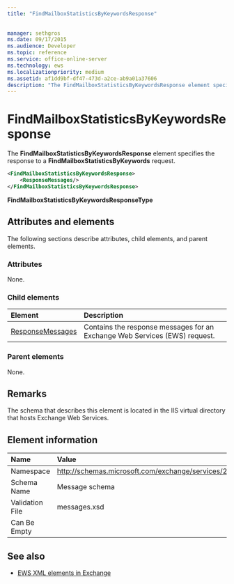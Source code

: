 ```yaml
---
title: "FindMailboxStatisticsByKeywordsResponse"
 
 
manager: sethgros
ms.date: 09/17/2015
ms.audience: Developer
ms.topic: reference
ms.service: office-online-server
ms.technology: ews
ms.localizationpriority: medium
ms.assetid: af1dd9bf-df47-473d-a2ce-ab9a01a37606
description: "The FindMailboxStatisticsByKeywordsResponse element specifies the response to a FindMailboxStatisticsByKeywords request."
---
```


# FindMailboxStatisticsByKeywordsResponse

The **FindMailboxStatisticsByKeywordsResponse** element specifies the response to a **FindMailboxStatisticsByKeywords** request. 
  
```XML
<FindMailboxStatisticsByKeywordsResponse>
    <ResponseMessages/>
</FindMailboxStatisticsByKeywordsResponse>
```

 **FindMailboxStatisticsByKeywordsResponseType**
## Attributes and elements

The following sections describe attributes, child elements, and parent elements.
  
### Attributes

None.
  
### Child elements

|**Element**|**Description**|
|:-----|:-----|
|[ResponseMessages](responsemessages.md) <br/> |Contains the response messages for an Exchange Web Services (EWS) request.  <br/> |
   
### Parent elements

None.
  
## Remarks

The schema that describes this element is located in the IIS virtual directory that hosts Exchange Web Services.
  
## Element information

|**Name**|**Value**|
|:-----|:-----|
|Namespace  <br/> |http://schemas.microsoft.com/exchange/services/2006/messages  <br/> |
|Schema Name  <br/> |Message schema  <br/> |
|Validation File  <br/> |messages.xsd  <br/> |
|Can Be Empty  <br/> ||
   
## See also



- [EWS XML elements in Exchange](ews-xml-elements-in-exchange.md)

